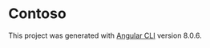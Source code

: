 # Contoso

This project was generated with [Angular CLI](https://github.com/angular/angular-cli) version 8.0.6.

